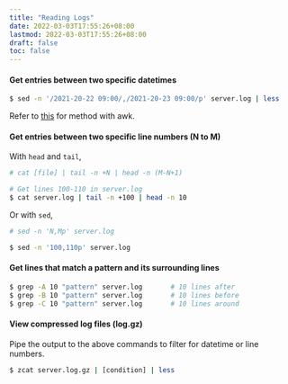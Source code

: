 ```yaml
---
title: "Reading Logs"
date: 2022-03-03T17:55:26+08:00
lastmod: 2022-03-03T17:55:26+08:00
draft: false
toc: false
---
```


#### Get entries between two specific datetimes

```bash
$ sed -n '/2021-20-22 09:00/,/2021-20-23 09:00/p' server.log | less
```

Refer to
[this](https://stackoverflow.com/questions/7706095/filter-log-file-entries-based-on-date-range)
for method with awk.

#### Get entries between two specific line numbers (N to M)

With `head` and `tail`,

```bash
# cat [file] | tail -n +N | head -n (M-N+1)

# Get lines 100-110 in server.log
$ cat server.log | tail -n +100 | head -n 10
```

Or with `sed`,

```bash
# sed -n 'N,Mp' server.log

$ sed -n '100,110p' server.log
```

#### Get lines that match a pattern and its surrounding lines

```bash
$ grep -A 10 "pattern" server.log		# 10 lines after
$ grep -B 10 "pattern" server.log		# 10 lines before
$ grep -C 10 "pattern" server.log		# 10 lines around
```

#### View compressed log files (log.gz)

Pipe the output to the above commands to filter for datetime or line numbers.

```bash
$ zcat server.log.gz | [condition] | less
```
